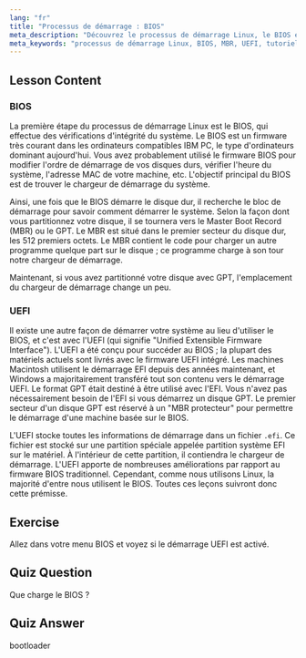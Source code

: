 ```yaml
---
lang: "fr"
title: "Processus de démarrage : BIOS"
meta_description: "Découvrez le processus de démarrage Linux, le BIOS et le MBR. Comprenez comment votre système démarre avec ce guide convivial pour débutants. Explorez les concepts UEFI !"
meta_keywords: "processus de démarrage Linux, BIOS, MBR, UEFI, tutoriel Linux, chargeur de démarrage, Linux pour débutants, démarrage du système"
---
```


## Lesson Content

### BIOS

La première étape du processus de démarrage Linux est le BIOS, qui effectue des vérifications d'intégrité du système. Le BIOS est un firmware très courant dans les ordinateurs compatibles IBM PC, le type d'ordinateurs dominant aujourd'hui. Vous avez probablement utilisé le firmware BIOS pour modifier l'ordre de démarrage de vos disques durs, vérifier l'heure du système, l'adresse MAC de votre machine, etc. L'objectif principal du BIOS est de trouver le chargeur de démarrage du système.

Ainsi, une fois que le BIOS démarre le disque dur, il recherche le bloc de démarrage pour savoir comment démarrer le système. Selon la façon dont vous partitionnez votre disque, il se tournera vers le Master Boot Record (MBR) ou le GPT. Le MBR est situé dans le premier secteur du disque dur, les 512 premiers octets. Le MBR contient le code pour charger un autre programme quelque part sur le disque ; ce programme charge à son tour notre chargeur de démarrage.

Maintenant, si vous avez partitionné votre disque avec GPT, l'emplacement du chargeur de démarrage change un peu.

### UEFI

Il existe une autre façon de démarrer votre système au lieu d'utiliser le BIOS, et c'est avec l'UEFI (qui signifie "Unified Extensible Firmware Interface"). L'UEFI a été conçu pour succéder au BIOS ; la plupart des matériels actuels sont livrés avec le firmware UEFI intégré. Les machines Macintosh utilisent le démarrage EFI depuis des années maintenant, et Windows a majoritairement transféré tout son contenu vers le démarrage UEFI. Le format GPT était destiné à être utilisé avec l'EFI. Vous n'avez pas nécessairement besoin de l'EFI si vous démarrez un disque GPT. Le premier secteur d'un disque GPT est réservé à un "MBR protecteur" pour permettre le démarrage d'une machine basée sur le BIOS.

L'UEFI stocke toutes les informations de démarrage dans un fichier `.efi`. Ce fichier est stocké sur une partition spéciale appelée partition système EFI sur le matériel. À l'intérieur de cette partition, il contiendra le chargeur de démarrage. L'UEFI apporte de nombreuses améliorations par rapport au firmware BIOS traditionnel. Cependant, comme nous utilisons Linux, la majorité d'entre nous utilisent le BIOS. Toutes ces leçons suivront donc cette prémisse.

## Exercise

Allez dans votre menu BIOS et voyez si le démarrage UEFI est activé.

## Quiz Question

Que charge le BIOS ?

## Quiz Answer

bootloader
